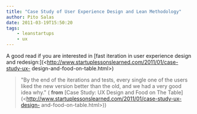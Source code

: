 ```yaml
---
title: "Case Study of User Experience Design and Lean Methodology"
author: Pito Salas
date: 2011-03-19T15:50:20
tags:
    - leanstartups
    - ux
---
```




A good read if you are interested in [fast iteration in user experience design
and redesign:](<http://www.startuplessonslearned.com/2011/01/case-study-ux-
design-and-food-on-table.html>)

> "By the end of the iterations and tests, every single one of the users liked
> the new version better than the old, and we had a very good idea why." (
> **from** [Case Study: UX Design and Food on The
> Table](<http://www.startuplessonslearned.com/2011/01/case-study-ux-design-
> and-food-on-table.html>))


